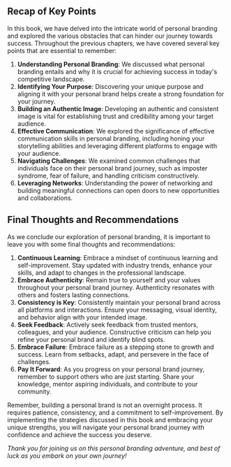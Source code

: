 

Recap of Key Points
-------------------

In this book, we have delved into the intricate world of personal branding and explored the various obstacles that can hinder our journey towards success. Throughout the previous chapters, we have covered several key points that are essential to remember:

1. **Understanding Personal Branding**: We discussed what personal branding entails and why it is crucial for achieving success in today's competitive landscape.
2. **Identifying Your Purpose**: Discovering your unique purpose and aligning it with your personal brand helps create a strong foundation for your journey.
3. **Building an Authentic Image**: Developing an authentic and consistent image is vital for establishing trust and credibility among your target audience.
4. **Effective Communication**: We explored the significance of effective communication skills in personal branding, including honing your storytelling abilities and leveraging different platforms to engage with your audience.
5. **Navigating Challenges**: We examined common challenges that individuals face on their personal brand journey, such as imposter syndrome, fear of failure, and handling criticism constructively.
6. **Leveraging Networks**: Understanding the power of networking and building meaningful connections can open doors to new opportunities and collaborations.

Final Thoughts and Recommendations
----------------------------------

As we conclude our exploration of personal branding, it is important to leave you with some final thoughts and recommendations:

1. **Continuous Learning**: Embrace a mindset of continuous learning and self-improvement. Stay updated with industry trends, enhance your skills, and adapt to changes in the professional landscape.
2. **Embrace Authenticity**: Remain true to yourself and your values throughout your personal brand journey. Authenticity resonates with others and fosters lasting connections.
3. **Consistency is Key**: Consistently maintain your personal brand across all platforms and interactions. Ensure your messaging, visual identity, and behavior align with your intended image.
4. **Seek Feedback**: Actively seek feedback from trusted mentors, colleagues, and your audience. Constructive criticism can help you refine your personal brand and identify blind spots.
5. **Embrace Failure**: Embrace failure as a stepping stone to growth and success. Learn from setbacks, adapt, and persevere in the face of challenges.
6. **Pay It Forward**: As you progress on your personal brand journey, remember to support others who are just starting. Share your knowledge, mentor aspiring individuals, and contribute to your community.

Remember, building a personal brand is not an overnight process. It requires patience, consistency, and a commitment to self-improvement. By implementing the strategies discussed in this book and embracing your unique strengths, you will navigate your personal brand journey with confidence and achieve the success you deserve.

*Thank you for joining us on this personal branding adventure, and best of luck as you embark on your own journey!*